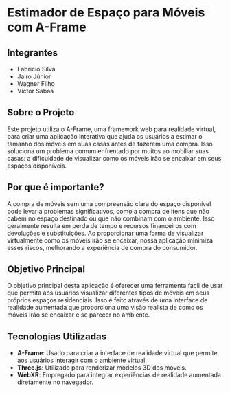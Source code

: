 # Estimador de Espaço para Móveis com A-Frame

## Integrantes
- Fabricio Silva
- Jairo Júnior
- Wagner Filho
- Victor Sabaa

## Sobre o Projeto

Este projeto utiliza o A-Frame, uma framework web para realidade virtual, para criar uma aplicação interativa que ajuda os usuários a estimar o tamanho dos móveis em suas casas antes de fazerem uma compra. Isso soluciona um problema comum enfrentado por muitos ao mobiliar suas casas: a dificuldade de visualizar como os móveis irão se encaixar em seus espaços disponíveis.

## Por que é importante?

A compra de móveis sem uma compreensão clara do espaço disponível pode levar a problemas significativos, como a compra de itens que não cabem no espaço destinado ou que não combinam com o ambiente. Isso geralmente resulta em perda de tempo e recursos financeiros com devoluções e substituições. Ao proporcionar uma forma de visualizar virtualmente como os móveis irão se encaixar, nossa aplicação minimiza esses riscos, melhorando a experiência de compra do consumidor.

## Objetivo Principal

O objetivo principal desta aplicação é oferecer uma ferramenta fácil de usar que permita aos usuários visualizar diferentes tipos de móveis em seus próprios espaços residenciais. Isso é feito através de uma interface de realidade aumentada que proporciona uma visão realista de como os móveis irão se encaixar e se parecer no ambiente.

## Tecnologias Utilizadas

- **A-Frame**: Usado para criar a interface de realidade virtual que permite aos usuários interagir com o ambiente virtual.
- **Three.js**: Utilizado para renderizar modelos 3D dos móveis.
- **WebXR**: Empregado para integrar experiências de realidade aumentada diretamente no navegador.
